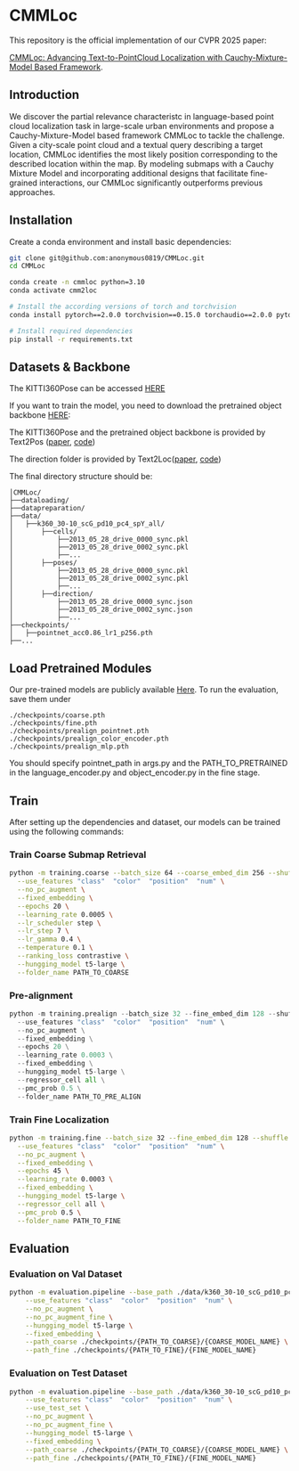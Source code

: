 # CMMLoc
This repository is the official implementation of our CVPR 2025 paper: 

[CMMLoc: Advancing Text-to-PointCloud Localization with Cauchy-Mixture-Model Based Framework](https://arxiv.org/abs/2503.02593).

## Introduction
We discover the partial relevance characteristc in language-based point cloud localization task in large-scale urban environments and propose a Cauchy-Mixture-Model based framework CMMLoc to tackle the challenge. Given a city-scale point cloud and a textual query describing a target location, CMMLoc identifies the most likely position corresponding to the described location within the map. By modeling submaps with a Cauchy Mixture Model and incorporating additional designs that facilitate fine-grained interactions, our CMMLoc significantly outperforms previous approaches.


## Installation
Create a conda environment and install basic dependencies:
```bash
git clone git@github.com:anonymous0819/CMMLoc.git
cd CMMLoc

conda create -n cmmloc python=3.10
conda activate cmm2loc

# Install the according versions of torch and torchvision
conda install pytorch==2.0.0 torchvision==0.15.0 torchaudio==2.0.0 pytorch-cuda=11.7 -c pytorch -c nvidia

# Install required dependencies
pip install -r requirements.txt
```

## Datasets & Backbone

The KITTI360Pose can be accessed [HERE](https://drive.google.com/drive/folders/1Zt2vFAMRqa780foh6asd4xjSEWiaYVzs)   

If you want to train the model, you need to download the pretrained object backbone [HERE](https://drive.google.com/file/d/1j2q67tfpVfIbJtC1gOWm7j8zNGhw5J9R/view?usp=drive_link):

The KITTI360Pose and the pretrained object backbone is provided by Text2Pos ([paper](https://arxiv.org/abs/2203.15125), [code](https://github.com/mako443/Text2Pos-CVPR2022))

The direction folder is provided by Text2Loc([paper](https://arxiv.org/abs/2311.15977), [code](https://github.com/Yan-Xia/Text2Loc))

The final directory structure should be:

```
│CMMLoc/
├──dataloading/
├──datapreparation/
├──data/
│   ├──k360_30-10_scG_pd10_pc4_spY_all/
│       ├──cells/
│           ├──2013_05_28_drive_0000_sync.pkl
│           ├──2013_05_28_drive_0002_sync.pkl
│           ├──...
│       ├──poses/
│           ├──2013_05_28_drive_0000_sync.pkl
│           ├──2013_05_28_drive_0002_sync.pkl
│           ├──...
│       ├──direction/
│           ├──2013_05_28_drive_0000_sync.json
│           ├──2013_05_28_drive_0002_sync.json
│           ├──...
├──checkpoints/
│   ├──pointnet_acc0.86_lr1_p256.pth
├──...
```

## Load Pretrained Modules

Our pre-trained models are publicly available [Here](https://drive.google.com/drive/folders/1Hhml9yDpsuEzB4v8X1IXTMFpUHHUrSE0?usp=sharing). To run the evaluation, save them under

```
./checkpoints/coarse.pth
./checkpoints/fine.pth
./checkpoints/prealign_pointnet.pth
./checkpoints/prealign_color_encoder.pth
./checkpoints/prealign_mlp.pth
```

You should specify pointnet_path in args.py and the PATH_TO_PRETRAINED in the language_encoder.py and object_encoder.py in the fine stage.

## Train

After setting up the dependencies and dataset, our models can be trained using the following commands:

### Train Coarse Submap Retrieval

```bash
python -m training.coarse --batch_size 64 --coarse_embed_dim 256 --shuffle --base_path ./data/k360_30-10_scG_pd10_pc4_spY_all/   \
  --use_features "class"  "color"  "position"  "num" \
  --no_pc_augment \
  --fixed_embedding \
  --epochs 20 \
  --learning_rate 0.0005 \
  --lr_scheduler step \
  --lr_step 7 \
  --lr_gamma 0.4 \
  --temperature 0.1 \
  --ranking_loss contrastive \
  --hungging_model t5-large \
  --folder_name PATH_TO_COARSE
```

### Pre-alignment

```python
python -m training.prealign --batch_size 32 --fine_embed_dim 128 --shuffle --base_path ./data/k360_30-10_scG_pd10_pc4_spY_all/ \
  --use_features "class"  "color"  "position"  "num" \
  --no_pc_augment \
  --fixed_embedding \
  --epochs 20 \
  --learning_rate 0.0003 \
  --fixed_embedding \
  --hungging_model t5-large \
  --regressor_cell all \
  --pmc_prob 0.5 \
  --folder_name PATH_TO_PRE_ALIGN
```

### Train Fine Localization

```bash
python -m training.fine --batch_size 32 --fine_embed_dim 128 --shuffle --base_path ./data/k360_30-10_scG_pd10_pc4_spY_all/ \
  --use_features "class"  "color"  "position"  "num" \
  --no_pc_augment \
  --fixed_embedding \
  --epochs 45 \
  --learning_rate 0.0003 \
  --fixed_embedding \
  --hungging_model t5-large \
  --regressor_cell all \
  --pmc_prob 0.5 \
  --folder_name PATH_TO_FINE
```

## Evaluation

### Evaluation on Val Dataset

```bash
python -m evaluation.pipeline --base_path ./data/k360_30-10_scG_pd10_pc4_spY_all/ \
    --use_features "class"  "color"  "position"  "num" \
    --no_pc_augment \
    --no_pc_augment_fine \
    --hungging_model t5-large \
    --fixed_embedding \
    --path_coarse ./checkpoints/{PATH_TO_COARSE}/{COARSE_MODEL_NAME} \
    --path_fine ./checkpoints/{PATH_TO_FINE}/{FINE_MODEL_NAME} 
```

### Evaluation on Test Dataset

```bash
python -m evaluation.pipeline --base_path ./data/k360_30-10_scG_pd10_pc4_spY_all/ \
    --use_features "class"  "color"  "position"  "num" \
    --use_test_set \
    --no_pc_augment \
    --no_pc_augment_fine \
    --hungging_model t5-large \
    --fixed_embedding \
    --path_coarse ./checkpoints/{PATH_TO_COARSE}/{COARSE_MODEL_NAME} \
    --path_fine ./checkpoints/{PATH_TO_FINE}/{FINE_MODEL_NAME} 
```
